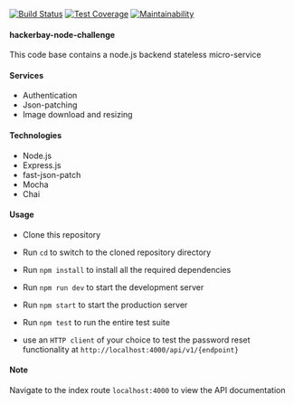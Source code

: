 [![Build Status](https://travis-ci.org/mycok/hackerbay-node-challenge.svg?branch=develop)](https://travis-ci.org/mycok/hackerbay-node-challenge) [![Test Coverage](https://api.codeclimate.com/v1/badges/dbde97e1d1d869098830/test_coverage)](https://codeclimate.com/github/mycok/hackerbay-node-challenge/test_coverage) [![Maintainability](https://api.codeclimate.com/v1/badges/dbde97e1d1d869098830/maintainability)](https://codeclimate.com/github/mycok/hackerbay-node-challenge/maintainability)
#### hackerbay-node-challenge
This code base contains a node.js backend stateless micro-service

#### Services

- Authentication
- Json-patching
- Image download and resizing

#### Technologies

- Node.js
- Express.js
- fast-json-patch
- Mocha
- Chai

#### Usage

- Clone this repository

- Run `cd` to switch to the cloned repository directory

- Run `npm install` to install all the required dependencies

- Run `npm run dev` to start the development server

- Run `npm start` to start the production server

- Run `npm test` to run the entire test suite

- use an `HTTP client` of your choice to test the password reset functionality at `http://localhost:4000/api/v1/{endpoint}`

#### Note

Navigate to the index route `localhost:4000` to view the API documentation

